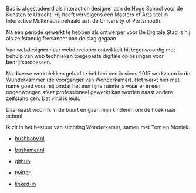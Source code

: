 Bas is afgestudeerd als interaction designer aan de Hoge School voor de Kunsten 
te Utrecht. Hij heeft vervolgens een Masters of Arts titel in Interactive 
Multimedia behaald aan de University of Portsmouth.

Na een periode gewerkt te hebben als ontwerper voor De Digitale Stad is hij als
zelfstandig freelancer aan de slag gegaan. 

Van webdesigner naar webdeveloper ontwikkelt hij tegenwoordig met behulp van
web technieken toegepaste digitale oplossingen voor bedrijfsprocessen.

Na diverse werkplekken gehad te hebben ben ik sinds 2015 werkzaam in de 
Wunderkammer (de voorganger van Wonderkamer). Het werkt hier met name goed voor 
mij omdat het een fijne ruimte is waar er in een ongedwongen sfeer professioneel
gewerkt kan worden naast andere zelfstandigen. Dat vind ik leuk. 

Daarnaast woon ik in de buurt en gaan mijn kinderen om de hoek naar school.

Ik zit in het bestuur van stichting Wonderkamer, samen met Tom en Moniek.

- [bushbaby.nl](https://bushbaby.nl)
- [baskamer.nl](https://baskamer.nl)

- [github](https://github.com/basz)
- [twitter](https://twitter.com/baskamer)
- [linked-in](https://www.linkedin.com/in/baskamer/)

